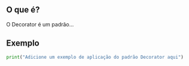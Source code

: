 
## O que é?
O Decorator é um padrão...

## Exemplo
```python
print("Adicione um exemplo de aplicação do padrão Decorator aqui")
```
